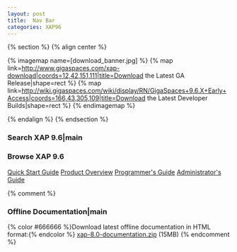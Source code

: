 ```yaml
---
layout: post
title:  Nav Bar
categories: XAP96
---
```


{% section %}
{% align center %}

{% imagemap name=[download_banner.jpg] %}
{% map link=http://www.gigaspaces.com/xap-download|coords=12,42,151,111|title=Download the Latest GA Release|shape=rect %}
{% map link=http://wiki.gigaspaces.com/wiki/display/RN/GigaSpaces+9.6.X+Early+Access|coords=166,43,305,109|title=Download the Latest Developer Builds|shape=rect %}
{% endimagemap %}

{% endalign %}
{% endsection %}

### Search XAP 9.6|main

<section id="search-results" style="display: none;">
  <p>Search results</p>
  <div class="entries"></div>
</section>

### Browse XAP 9.6

[Quick Start Guide](/xap96/quick-start-guide.html)
[Product Overview](/xap96/product-overview.html)
[Programmer's Guide](/xap96/programmer's-guide.html)
[Administrator's Guide](/xap96/administrator's-guide.html)

{% comment %}
### Offline Documentation|main
{% color #666666 %}Download latest offline documentation
  in HTML format:{% endcolor %}
[xap-8.0-documentation.zip](http://www.gigaspaces.com/docs/manual/xap-8.0-documentation.zip) (15MB)
{% endcomment %}
